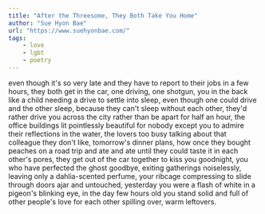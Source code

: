 ```yaml
---
title: "After the Threesome, They Both Take You Home"
author: "Sue Hyon Bae"
url: "https://www.suehyonbae.com/"
tags: 
    - love
    - lgbt
    - poetry
---
```

even though it's so very late 
and they have to report to their jobs
in a few hours, they both get in the car, 
one driving, one shotgun, you in the back 
like a child needing a drive to settle into sleep, 
even though one could drive and the other 
sleep, because they can't sleep 
without each other, they'd rather drive you 
across the city rather than be apart for half an hour, 
the office buildings lit pointlessly beautiful 
for nobody except you to admire their reflections 
in the water, the lovers too busy talking about that colleague they don't like, 
tomorrow's dinner plans, how once 
they bought peaches on a road trip and ate and ate 
until they could taste it in each other's pores, 
they get out of the car together to kiss you goodnight, 
you who have perfected the ghost goodbye, 
exiting gatherings noiselessly, leaving only 
a dahlia-scented perfume, your ribcage 
compressing to slide through doors ajar and untouched, 
yesterday you were a flash of white in a pigeon's blinking eye, 
in the day few hours old you stand solid and full
of other people's love for each other 
spilling over, warm leftovers.